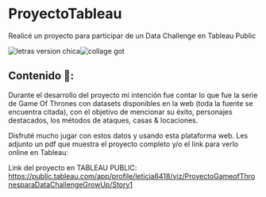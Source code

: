 # ProyectoTableau
Realicé un proyecto para participar de un Data Challenge en Tableau Public 


![letras version chica](https://user-images.githubusercontent.com/80054717/187475389-30a66deb-7bc7-4822-8c56-ec98b1ab647d.png)![collage got](https://user-images.githubusercontent.com/80054717/187475416-1bff5b1b-7ba2-4423-a3ec-bd05a510a43d.png)

## Contenido 🧐: 
Durante el desarrollo del proyecto mi intención fue contar lo que fue la serie de Game Of Thrones con datasets disponibles en la web (toda la fuente se encuentra citada), con el objetivo de mencionar su éxito, personajes destacados, los métodos de ataques, casas & locaciones. 

Disfruté mucho jugar con estos datos y usando esta plataforma web. Les adjunto un pdf que muestra el proyecto completo y/o el link para verlo online en Tableau:




Link del proyecto en TABLEAU PUBLIC: https://public.tableau.com/app/profile/leticia6418/viz/ProyectoGameofThronesparaDataChallengeGrowUp/Story1
